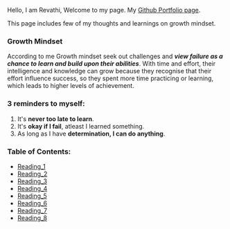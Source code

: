 Hello, I am Revathi, Welcome to my page. My [Github Portfolio page](https://github.com/revathisrie). 

This page includes few of my thoughts and learnings on growth mindset.

### Growth Mindset

According to me Growth mindset seek out challenges and *__view failure as a chance to learn and build upon their abilities__*. With time and effort, their intelligence and knowledge can grow because they recognise that their effort influence success, so they spent more time practicing or learning, which leads to higher levels of achievement.

### 3 reminders to myself:	

1. It's **never too late to learn**.
2. It's **okay if I fail**, atleast I learned something.
3. As long as I have __determination, I can do anything__.

### Table of Contents:
- [Reading_1](Read_01.md)
- [Reading_2](READ_02.md)
- [Reading_3](READ_03.md)
- [Reading_4]()
- [Reading_5]()
- [Reading_6]()
- [Reading_7]()
- [Reading_8]()


